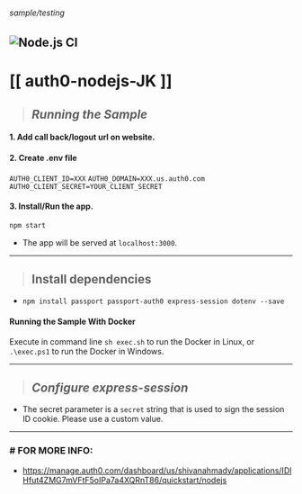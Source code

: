 ###### sample/testing 
![Node.js CI](https://github.com/shivanahmady/auth0-nodejs-JK/workflows/Node.js%20CI/badge.svg)
--- 

[[ auth0-nodejs-JK ]]
===============

> ## *Running the Sample*
#### 1. Add call back/logout url on website.
#### 2. Create .env file
`AUTH0_CLIENT_ID=XXX`
`AUTH0_DOMAIN=XXX.us.auth0.com`
`AUTH0_CLIENT_SECRET=YOUR_CLIENT_SECRET`

#### 3. Install/Run the app.
```bash
npm start
```

- The app will be served at `localhost:3000`.


-----------

> ## Install dependencies

* ```npm install passport passport-auth0 express-session dotenv --save```

#### Running the Sample With Docker

Execute in command line `sh exec.sh` to run the Docker in Linux, or `.\exec.ps1` to run the Docker in Windows.

------------

> ## *Configure express-session*
- The secret parameter is a `secret` string that is used to sign the session ID cookie. Please use a custom value.

-----------
### # FOR MORE INFO:
- https://manage.auth0.com/dashboard/us/shivanahmady/applications/IDlHfut4ZMG7mVFtF5oIPa7a4XQRnT86/quickstart/nodejs
